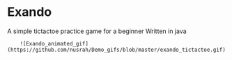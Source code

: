 # Exando
A simple tictactoe practice game for a beginner
Written in java


        ![Exando_animated_gif](https://github.com/nusrah/Demo_gifs/blob/master/exando_tictactoe.gif)



